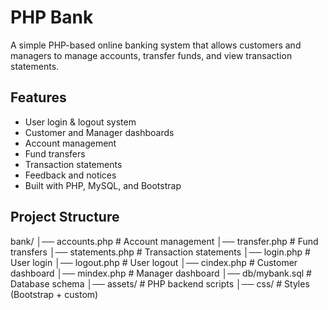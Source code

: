 # PHP Bank

A simple PHP-based online banking system that allows customers and managers to manage accounts, transfer funds, and view transaction statements.

## Features
- User login & logout system
- Customer and Manager dashboards
- Account management
- Fund transfers
- Transaction statements
- Feedback and notices
- Built with PHP, MySQL, and Bootstrap

## Project Structure
bank/
│── accounts.php # Account management
│── transfer.php # Fund transfers
│── statements.php # Transaction statements
│── login.php # User login
│── logout.php # User logout
│── cindex.php # Customer dashboard
│── mindex.php # Manager dashboard
│── db/mybank.sql # Database schema
│── assets/ # PHP backend scripts
│── css/ # Styles (Bootstrap + custom)
